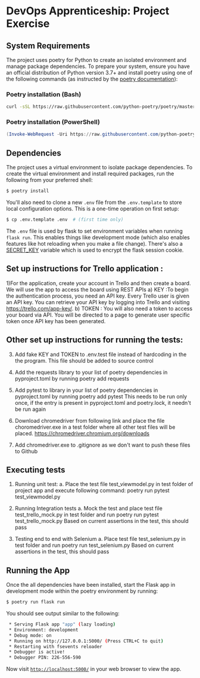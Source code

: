 # DevOps Apprenticeship: Project Exercise

## System Requirements

The project uses poetry for Python to create an isolated environment and manage package dependencies. To prepare your system, ensure you have an official distribution of Python version 3.7+ and install poetry using one of the following commands (as instructed by the [poetry documentation](https://python-poetry.org/docs/#system-requirements)):

### Poetry installation (Bash)

```bash
curl -sSL https://raw.githubusercontent.com/python-poetry/poetry/master/get-poetry.py | python
```

### Poetry installation (PowerShell)

```powershell
(Invoke-WebRequest -Uri https://raw.githubusercontent.com/python-poetry/poetry/master/get-poetry.py -UseBasicParsing).Content | python
```

## Dependencies

The project uses a virtual environment to isolate package dependencies. To create the virtual environment and install required packages, run the following from your preferred shell:

```bash
$ poetry install
```

You'll also need to clone a new `.env` file from the `.env.template` to store local configuration options. This is a one-time operation on first setup:

```bash
$ cp .env.template .env  # (first time only)
```

The `.env` file is used by flask to set environment variables when running `flask run`. This enables things like development mode (which also enables features like hot reloading when you make a file change). There's also a [SECRET_KEY](https://flask.palletsprojects.com/en/1.1.x/config/#SECRET_KEY) variable which is used to encrypt the flask session cookie.

## Set up instructions for Trello application :
1)For the application, create your account in Trello and then create a board.
We will use the app to access the board using REST APIs
a) KEY :To begin the authentication process, you need an API key. Every Trello user is given an API key. You can retrieve your API key by logging into Trello and visiting https://trello.com/app-key/.
b) TOKEN : You will also need a token to access your board via API. You will be directed to a page to generate user specific token once API key has been generated.

## Other set up instructions for running the tests:
3) Add fake KEY and TOKEN to .env.test file instead of hardcoding in the the program. This file should be added to source control

4) Add the requests library to your list of poetry dependencies in
pyproject.toml by running poetry add requests

5) Add pytest to library in your list of poetry dependencies in pyproject.toml by running poetry add pytest
This needs to be run only once, if the entry is present in pyproject.toml and poetry.lock, it needn't be run again

6) Download chromedriver from following link and place the file choromedriver.exe in a test folder where all other test files will be placed. 
https://chromedriver.chromium.org/downloads

7) Add chromedriver.exe to .gitignore as we don't want to push these files to Github

## Executing tests
1) Running unit test:
a. Place the test file test_viewmodel.py in test folder of project app and execute following command:
poetry run pytest test_viewmodel.py

2) Running Integration tests
a. Mock the test and place test file test_trello_mock.py in test folder and run  poetry run pytest test_trello_mock.py
Based on current assertions in the test, this should pass

3) Testing end to end with Selenium
a. Place test file test_selenium.py in test folder and run poetry run test_selenium.py
Based on current assertions in the test, this should pass



## Running the App

Once the all dependencies have been installed, start the Flask app in development mode within the poetry environment by running:
```bash
$ poetry run flask run
```

You should see output similar to the following:
```bash
 * Serving Flask app "app" (lazy loading)
 * Environment: development
 * Debug mode: on
 * Running on http://127.0.0.1:5000/ (Press CTRL+C to quit)
 * Restarting with fsevents reloader
 * Debugger is active!
 * Debugger PIN: 226-556-590
```
Now visit [`http://localhost:5000/`](http://localhost:5000/) in your web browser to view the app.


